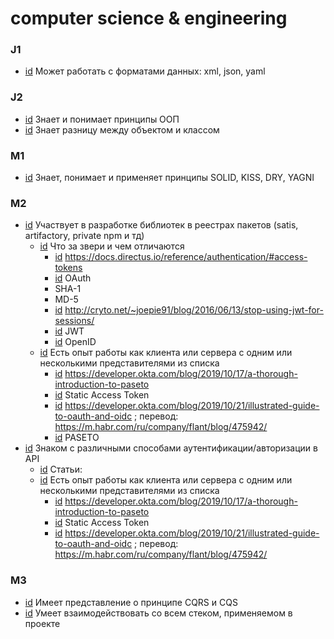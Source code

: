 # computer science & engineering

### J1

- [id](#dca50331-5695-4d1a-8388-265eb9e85909) Может работать с форматами данных: xml, json, yaml

### J2

- [id](#cb82b223-6de3-4b78-b383-9722f1921eb1) Знает и понимает принципы ООП
- [id](#a6530931-fb91-4d03-88ca-1a3891e8b460) Знает разницу между объектом и классом

### M1

- [id](#6c9ebe59-d845-4390-840f-9c470f9c6a73) Знает, понимает и применяет принципы SOLID, KISS, DRY, YAGNI

### M2

- [id](#90df1127-35ca-4b1d-ab5d-9e6d85f9d4fe) Участвует в разработке библиотек в реестрах пакетов (satis, artifactory, private npm и тд)
    - [id](#92d1877c-6e47-4f08-b87c-0344c72d5df8) Что за звери и чем отличаются
        - [id](#9c19c9e4-d7c1-480f-9126-640353144d9d) https://docs.directus.io/reference/authentication/#access-tokens
        - [id](#8b6956d0-dbae-436d-8ab5-7f72144a263f) OAuth
        - SHA-1
        - MD-5
        - [id](#459d74e4-bf21-4c11-926c-69cea531b106) http://cryto.net/~joepie91/blog/2016/06/13/stop-using-jwt-for-sessions/
        - [id](#76bdb62e-7cca-4ad6-82b7-cf28ae16830c) JWT
        - [id](#6b4f48ea-867c-42ad-98d3-b7c58871affb) OpenID
    - [id](#ca871ca4-2082-4003-aeae-a99641c2834b) Есть опыт работы как клиента или сервера с одним или несколькими представителями из списка
        - [id](#bc3f6138-6886-4160-83b2-ca98d4909209) https://developer.okta.com/blog/2019/10/17/a-thorough-introduction-to-paseto
        - [id](#bd3a78d8-d304-4da3-a6a9-fa655d26fa93) Static Access Token
        - [id](#99252cd7-f707-4c6c-801d-439faa031604) https://developer.okta.com/blog/2019/10/21/illustrated-guide-to-oauth-and-oidc ; перевод: https://m.habr.com/ru/company/flant/blog/475942/
        - [id](#9d031e23-5a22-4828-85d6-e2d5b9627bed) PASETO
- [id](#b5f11991-1581-4450-a5e8-70e564cdd0dd) Знаком с различными способами аутентификации/авторизации в API
    - [id](#f46b87f1-aae0-4007-b79e-4bcc6413a59c) Статьи:
    - [id](#0fa79f85-526f-418e-bf50-a0605868537c) Есть опыт работы как клиента или сервера с одним или несколькими представителями из списка
        - [id](#be1050e2-4b28-4fad-82f0-dafa93b41868) https://developer.okta.com/blog/2019/10/17/a-thorough-introduction-to-paseto
        - [id](#8a8c94f5-88ba-4e68-bae5-de0847bdf5ea) Static Access Token
        - [id](#cb38250f-0672-4585-9ed5-426093e27a4e) https://developer.okta.com/blog/2019/10/21/illustrated-guide-to-oauth-and-oidc ; перевод: https://m.habr.com/ru/company/flant/blog/475942/

### M3

- [id](#ebf62191-23da-4477-b681-8aa7a0d631b7) Имеет представление о принципе CQRS и CQS
- [id](#d57f2d48-bc3a-4d5d-8883-e66f1f402a5a) Умеет взаимодействовать со всем стеком, применяемом в проекте

